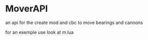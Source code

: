 # MoverAPI
an api for the create mod and cbc to move bearings and cannons
<p>
  for an exemple use look at m.lua
</p>
